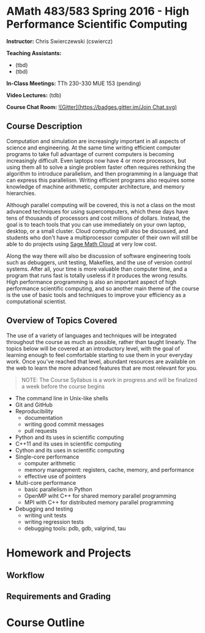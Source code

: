 # AMath 483/583 Spring 2016 - High Performance Scientific Computing

**Instructor:** Chris Swierczewski (cswiercz)

**Teaching Assistants:**
* (tbd)
* (tbd)

**In-Class Meetings:** TTh 230-330 MUE 153 (pending)

**Video Lectures:** (tdb)

**Course Chat Room:**
[![Gitter](https://badges.gitter.im/Join Chat.svg)](https://gitter.im/uwhpsc-2016?utm_source=share-link&utm_medium=link&utm_campaign=share-link)

## Course Description

Computation and simulation are increasingly important in all aspects of science and engineering. At the same time writing efficient computer programs to take full advantage of current computers is becoming increasingly difficult. Even laptops now have 4 or more processors, but using them all to solve a single problem faster often requires rethinking the algorithm to introduce parallelism, and then programming in a language that can express this parallelism. Writing efficient programs also requires some knowledge of machine arithmetic, computer architecture, and memory hierarchies.

Although parallel computing will be covered, this is not a class on the most advanced techniques for using supercomputers, which these days have tens of thousands of processors and cost millions of dollars. Instead, the goal is to teach tools that you can use immediately on your own laptop, desktop, or a small cluster. Cloud computing will also be discussed, and students who don't have a multiprocessor computer of their own will still be able to do projects using [Sage Math Cloud](http://www.sagemath.com) at very low cost.

Along the way there will also be discussion of software engineering tools such as debuggers, unit testing, Makefiles, and the use of version control systems. After all, your time is more valuable than computer time, and a program that runs fast is totally useless if it produces the wrong results. High performance programming is also an important aspect of high performance scientific computing, and so another main theme of the course is the use of basic tools and techniques to improve your efficiency as a computational scientist.

## Overview of Topics Covered

The use of a variety of languages and techniques will be integrated throughout the course as much as possible, rather than taught linearly. The topics below will be covered at an introductory level, with the goal of learning enough to feel comfortable starting to use them in your everyday work. Once you've reached that level, abundant resources are available on the web to learn the more advanced features that are most relevant for you.

> NOTE: The Course Syllabus is a work in progress and will be finalized a week before the course begins

* The command line in Unix-like shells
* Git and GitHub
* Reproducibility
  * documentation
  * writing good commit messages
  * pull requests
* Python and its uses in scientific computing
* C++11 and its uses in scientific computing
* Cython and its uses in scientific computing
* Single-core performance
  * computer arithmetic
  * memory management: registers, cache, memory, and performance
  * effective use of pointers
* Multi-core performance
  * basic parallelism in Python
  * OpenMP wiht C++ for shared memory parallel programming
  * MPI with C++ for distributed memory parallel programming
* Debugging and testing
  * writing unit tests
  * writing regression tests
  * debugging tools: pdb, gdb, valgrind, tau


# Homework and Projects

## Workflow

## Requirements and Grading

# Course Outline
